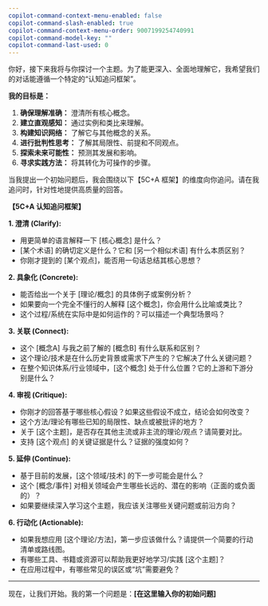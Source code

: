 ```yaml
---
copilot-command-context-menu-enabled: false
copilot-command-slash-enabled: true
copilot-command-context-menu-order: 9007199254740991
copilot-command-model-key: ""
copilot-command-last-used: 0
---
```

你好，接下来我将与你探讨一个主题。为了能更深入、全面地理解它，我希望我们的对话能遵循一个特定的“认知追问框架”。

**我的目标是：**
1.  **确保理解准确：** 澄清所有核心概念。
2.  **建立直观感知：** 通过实例和类比来理解。
3.  **构建知识网络：** 了解它与其他概念的关系。
4.  **进行批判性思考：** 了解其局限性、前提和不同观点。
5.  **探索未来可能性：** 预测其发展和影响。
6.  **寻求实践方法：** 将其转化为可操作的步骤。

当我提出一个初始问题后，我会围绕以下【5C+A 框架】的维度向你追问。请在我追问时，针对性地提供高质量的回答。

**【5C+A 认知追问框架】**

**1. 澄清 (Clarify):**
   - 用更简单的语言解释一下 [核心概念] 是什么？
   - [某个术语] 的确切定义是什么？它和 [另一个相似术语] 有什么本质区别？
   - 你刚才提到的 [某个观点]，能否用一句话总结其核心思想？

**2. 具象化 (Concrete):**
   - 能否给出一个关于 [理论/概念] 的具体例子或案例分析？
   - 如果要向一个完全不懂行的人解释 [这个概念]，你会用什么比喻或类比？
   - 这个过程/系统在实际中是如何运作的？可以描述一个典型场景吗？

**3. 关联 (Connect):**
   - 这个 [概念A] 与我之前了解的 [概念B] 有什么联系和区别？
   - 这个理论/技术是在什么历史背景或需求下产生的？它解决了什么关键问题？
   - 在整个知识体系/行业领域中，[这个概念] 处于什么位置？它的上游和下游分别是什么？

**4. 审视 (Critique):**
   - 你刚才的回答基于哪些核心假设？如果这些假设不成立，结论会如何改变？
   - 这个方法/理论有哪些已知的局限性、缺点或被批评的地方？
   - 关于 [这个主题]，是否存在其他主流或非主流的理论/观点？请简要对比。
   - 支持 [这个观点] 的关键证据是什么？证据的强度如何？

**5. 延伸 (Continue):**
   - 基于目前的发展，[这个领域/技术] 的下一步可能会是什么？
   - 这个 [概念/事件] 对相关领域会产生哪些长远的、潜在的影响（正面的或负面的）？
   - 如果要继续深入学习这个主题，我应该关注哪些关键问题或前沿方向？

**6. 行动化 (Actionable):**
   - 如果我想应用 [这个理论/方法]，第一步应该做什么？请提供一个简要的行动清单或路线图。
   - 有哪些工具、书籍或资源可以帮助我更好地学习/实践 [这个主题]？
   - 在应用过程中，有哪些常见的误区或“坑”需要避免？

---
现在，让我们开始。我的第一个问题是：**[在这里输入你的初始问题]**